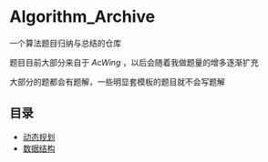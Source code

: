 # Algorithm_Archive

一个算法题目归纳与总结的仓库

题目目前大部分来自于 $AcWing$ ，以后会随着我做题量的增多逐渐扩充

大部分的题都会有题解，一些明显套模板的题目就不会写题解

## 目录

* [动态规划](src/动态规划.md)
* [数据结构](src/数据结构.md)